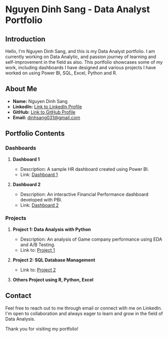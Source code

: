 # Nguyen Dinh Sang - Data Analyst Portfolio

## Introduction

Hello, I'm Nguyen Dinh Sang, and this is my Data Analyst portfolio. I am currently working on Data Analytic, and passion journey of learning and self-improvement in the field as also. This portfolio showcases some of my work, including dashboards I have designed and various projects I have worked on using Power BI, SQL, Excel, Python and R.

## About Me

- **Name:** Nguyen Dinh Sang
- **LinkedIn:** [Link to LinkedIn Profile](https://www.linkedin.com/in/sang-nguyen-dinh-234790231/)
- **GitHub:** [Link to GitHub Profile](https://github.com/dinhsang031/DataAnalystPortfolio)
- **Email:** dinhsang031@gmail.com

## Portfolio Contents

### Dashboards

1. **Dashboard 1**
   - Description: A sample HR dashboard created using Power BI.
   - Link: [Dashboard 1](https://github.com/dinhsang031/DataAnalystPortfolio/commit/22be6f5fbe9fa77b1f21e2fd41e4d2a342c6ebc9)

2. **Dashboard 2**
   - Description: An interactive Financial Performance dashboard developed with PBI.
   - Link: [Dashboard 2](https://github.com/dinhsang031/DataAnalystPortfolio/commit/3eaac5263759469f55ae16defc1531245c74aec4)

### Projects

1. **Project 1: Data Analysis with Python**
   - Description: An analysis of Game company performance using EDA and A/B Testing.
   - Link to: [Project 1](https://github.com/dinhsang031/DataAnalystPortfolio/blob/main/Python-EDA-ABTesting.ipynb)

2. **Project 2: SQL Database Management**
   - Link to: [Project 2](https://github.com/dinhsang031/DataAnalystPortfolio/blob/main/SQL-Update%20Database-Cleaning%20Data)

3. **Others Project using R, Python, Excel**


## Contact

Feel free to reach out to me through email or connect with me on LinkedIn. I'm open to collaboration and always eager to learn and grow in the field of Data Analysis.

Thank you for visiting my portfolio!
